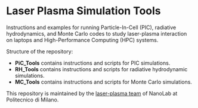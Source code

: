 # Laser Plasma Simulation Tools
Instructions and examples for running Particle-In-Cell (PIC), radiative hydrodynamics, and Monte Carlo codes to study laser-plasma interaction on laptops and High-Performance Computing (HPC) systems.

Structure of the repository:
- **PiC_Tools** contains instructions and scripts for PIC simulations.
- **RH_Tools** contains instructions and scripts for radiative hydrodynamic simulations.
- **MC_Tools** contains instructions and scripts for Monte Carlo simulations.

This repository is maintained by the [laser-plasma team](https://www.ensure.polimi.it/) of NanoLab at Politecnico di Milano. 
